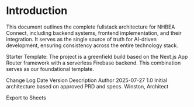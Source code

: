 # Introduction
This document outlines the complete fullstack architecture for NHBEA Connect, including backend systems, frontend implementation, and their integration. It serves as the single source of truth for AI-driven development, ensuring consistency across the entire technology stack.

Starter Template: The project is a greenfield build based on the Next.js App Router framework with a serverless Firebase backend. This combination serves as our foundational template.

Change Log
Date	Version	Description	Author
2025-07-27	1.0	Initial architecture based on approved PRD and specs.	Winston, Architect

Export to Sheets